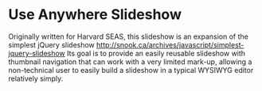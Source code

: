 # Use Anywhere Slideshow

Originally written for Harvard SEAS, this slideshow is an expansion of the simplest jQuery slideshow http://snook.ca/archives/javascript/simplest-jquery-slideshow  Its goal is to provide an easily reusable slideshow with thumbnail navigation that can work with a very limited mark-up, allowing a non-technical user to easily build a slideshow in a typical WYSIWYG editor relatively simply.
